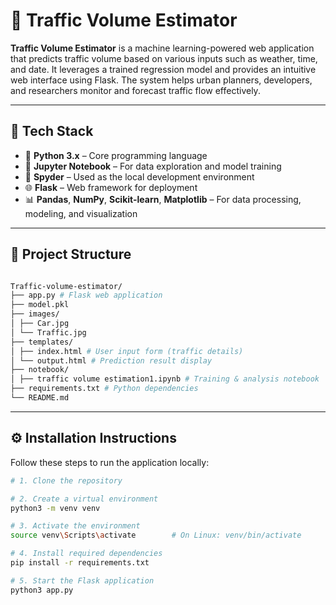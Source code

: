 # 🚦 Traffic Volume Estimator

**Traffic Volume Estimator** is a machine learning-powered web application that predicts traffic volume based on various inputs such as weather, time, and date. It leverages a trained regression model and provides an intuitive web interface using Flask. The system helps urban planners, developers, and researchers monitor and forecast traffic flow effectively.

---

## 🔧 Tech Stack

- 🐍 **Python 3.x** – Core programming language  
- 📓 **Jupyter Notebook** – For data exploration and model training  
- 🧪 **Spyder** – Used as the local development environment  
- 🌐 **Flask** – Web framework for deployment  
- 📊 **Pandas**, **NumPy**, **Scikit-learn**, **Matplotlib** – For data processing, modeling, and visualization

---

## 📁 Project Structure

```bash

Traffic-volume-estimator/
├── app.py # Flask web application
├── model.pkl 
├── images/
│ ├── Car.jpg 
│ └── Traffic.jpg
├── templates/
│ ├── index.html # User input form (traffic details)
│ └── output.html # Prediction result display
├── notebook/
│ ├── traffic volume estimation1.ipynb # Training & analysis notebook
├── requirements.txt # Python dependencies
└── README.md
```

---

## ⚙️ Installation Instructions

Follow these steps to run the application locally:

```bash
# 1. Clone the repository

# 2. Create a virtual environment
python3 -m venv venv

# 3. Activate the environment
source venv\Scripts\activate        # On Linux: venv/bin/activate

# 4. Install required dependencies
pip install -r requirements.txt

# 5. Start the Flask application
python3 app.py
